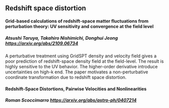 ## Redshift space distortion

#### Grid-based calculations of redshift-space matter fluctuations from perturbation theory: UV sensitivity and convergence at the field level
##### Atsushi Taruya, Takahiro Nishimichi, Donghui Jeong      https://arxiv.org/abs/2109.06734
A perturbative treatment using GridSPT density and velocity field gives a poor prediction of redshift-space density field at the field-level. The result is highly sensitive to the UV behavior. The higher-order derivative introduce uncertainties on high-k end.
The paper motivates a non-perturbative coordinate transformation due to redshift space distortion.

#### Redshift-Space Distortions, Pairwise Velocities and Nonlinearities
##### Roman Scoccimarro      https://arxiv.org/abs/astro-ph/0407214
